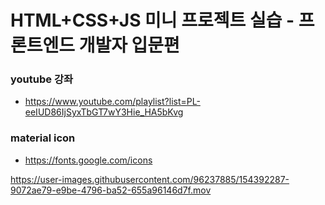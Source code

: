 # HTML+CSS+JS 미니 프로젝트 실습 - 프론트엔드 개발자 입문편

### youtube 강좌 
- https://www.youtube.com/playlist?list=PL-eeIUD86IjSyxTbGT7wY3Hie_HA5bKvg

### material icon
- https://fonts.google.com/icons



https://user-images.githubusercontent.com/96237885/154392287-9072ae79-e9be-4796-ba52-655a96146d7f.mov

